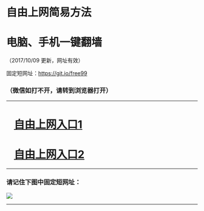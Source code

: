 ﻿# 自由上网简易方法

# 电脑、手机一键翻墙

（2017/10/09 更新，网址有效）

固定短网址：https://git.io/free99

### （微信如打不开，请转到浏览器打开）


***





# &nbsp;&nbsp; <a href="http://ft521815588.fwq-tz-1001.info/fwqtz01.html?t=100900110521 " target="_blank">自由上网入口1</a>
# &nbsp;&nbsp; <a href="http://ft1076529110.fwq-tz-1002.info/fwqtz02.html?t=10090018928 " target="_blank">自由上网入口2</a>
***

### 请记住下图中固定短网址：

<img src="https://s3-us-west-2.amazonaws.com/fwq-1001/yjfq-20170905okok.png" /> 


***


